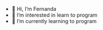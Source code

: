 - 👋 Hi, I’m Fernanda
- 👀 I’m interested in learn to program
- 🌱 I’m currently learning to program

<!---
fercostanaro/fercostanaro is a ✨ special ✨ repository because its `README.md` appears on your GitHub profile.
You can click the Preview link to take a look at your changes.
--->
